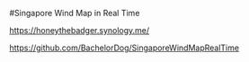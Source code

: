 #Singapore Wind Map in Real Time

https://honeythebadger.synology.me/

https://github.com/BachelorDog/SingaporeWindMapRealTime
